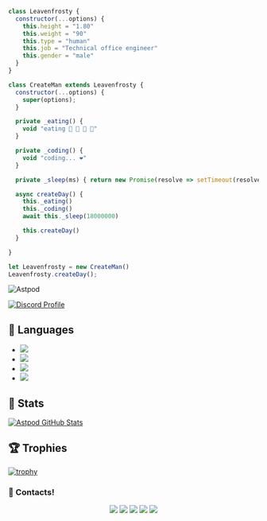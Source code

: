 ```js
class Leavenfrosty {
  constructor(...options) {
    this.height = "1.80"
    this.weight = "90"
    this.type = "human"
    this.job = "Technical office engineer"
    this.gender = "male"
  }
}

class CreateMan extends Leavenfrosty {
  constructor(...options) {
    super(options);
  }

  private _eating() {
    void "eating 🍔 🍟 🍗 🥤"
  }

  private _coding() {
    void "coding... ❤️"
  }

  private _sleep(ms) { return new Promise(resolve => setTimeout(resolve, ms)) }

  async createDay() {
    this._eating()
    this._coding()
    await this._sleep(18000000)

    this.createDay()
  }

}

let Leavenfrosty = new CreateMan()
Leavenfrosty.createDay();
```

<img src="https://komarev.com/ghpvc/?username=Astpod&label=Ziyaretçi%20Sayısı&color=552b75" alt="Astpod" />

[![Discord Profile](https://lanyard-profile-readme.vercel.app/api/894270550690635846)](https://discord.com/users/894270550690635846)


## 🔧 Languages
- ![](https://img.shields.io/badge/Code-JavaScript-black?style=flat-square&logo=javascript&logoColor=brightgreen)
- ![](https://img.shields.io/badge/Code-Python-black?style=flat-square&logo=python&logoColor=magenta)
- ![](https://img.shields.io/badge/Code-Java-black?style=flat-square&logo=java&logoColor=white)
- ![](https://img.shields.io/badge/Tools-MongoDB-black?style=flat-square&logo=mongodb&logoColor=cyan)

## 🧮 Stats
<a href="https://github.com/Astpod/astpod">
  <img align="center" src="https://github-readme-stats.vercel.app/api/top-langs/?username=Astpod&hide=c%2B%2B,c,html&title_color=d6826d&text_color=FF00FF&icon_color=6aa6f8&bg_color=0e1116" alt="Astpod GitHub Stats" />
</a>


## 🏆 Trophies
[![trophy](https://github-profile-trophy.vercel.app/?username=Astpod&theme=dracula&column=7)](https://github.com/ryo-ma/github-profile-trophy)



<h3>🌟 Contacts!</h3>
<p align="center">
     <a href="https://www.instagram.com/batuu.frt" target"blank_"><img src="https://img.shields.io/badge/INSTAGRAM%20-DC3175.svg?&style=for-the-badge&logo=instagram&logoColor=white"></a>
       <a href="https://twitch.tv/Astpodxd" target"blank_"><img src="https://img.shields.io/badge/Twitch-9146FF?style=for-the-badge&logo=twitch&logoColor=white"></a>
 <a href="https://open.spotify.com/user/5ksbqa8t6kdo38dmfi8nof51z?si=7389677a8b2e44ed" target"blank_"><img src="https://img.shields.io/badge/Spotify%20-1ed760.svg?&style=for-the-badge&logo=spotify&logoColor=white"></a>
     <a href="mailto:batufrt3145@gmail.com?body=Merhaba" target"blank_"><img src="https://img.shields.io/badge/Gmail-09ffeb?style=for-the-badge&logo=gmail&logoColor=white"></a>
      <a href="https://discord.com/users/133210366820745216" target"blank_"><img src="https://img.shields.io/badge/Discord-ffbb00?style=for-the-badge&logo=discord&logoColor=white"></a>

</p>
